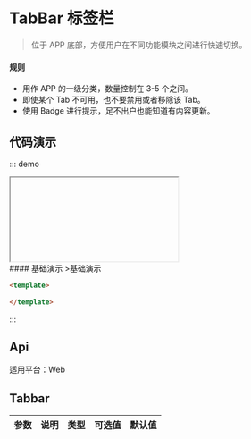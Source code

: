 # TabBar 标签栏

>位于 APP 底部，方便用户在不同功能模块之间进行快速切换。

#### 规则
- 用作 APP 的一级分类，数量控制在 3-5 个之间。
- 即使某个 Tab 不可用，也不要禁用或者移除该 Tab。
- 使用 Badge 进行提示，足不出户也能知道有内容更新。

## 代码演示
::: demo

<iframe>/demo.html#/tabbar</iframe>
<summary>
#### 基础演示
>基础演示
</summary>

```html
<template>
    
</template>
```
:::

## Api

适用平台：Web

## Tabbar
| 参数      | 说明          | 类型      | 可选值                           | 默认值  |
|---------- |-------------- |---------- |-------------------------------- |-------- |


